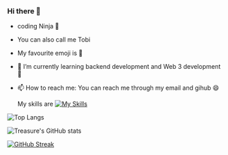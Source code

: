 ### Hi there 👋
-  coding Ninja 🥷
-  You can also call me Tobi
-  My favourite emoji is 🚀
- 🌱 I’m currently learning backend development and Web 3 development 🚀
- 📫 How to reach me: You can reach me through my email and gihub 😄

  My skills are
[![My Skills](https://skillicons.dev/icons?i=html,css,js,tailwind,astro,git,github)](https://skillicons.dev)


  
![Top Langs](https://github-readme-stats.vercel.app/api/top-langs/?username=Oluwatobiiiiii&layout=compact)


![Treasure's GitHub stats](https://github-readme-stats.vercel.app/api?username=Oluwatobiiiiii&show_icons=true&theme=radical)

[![GitHub Streak](https://streak-stats.demolab.com/?user=Oluwatobiiiiii&theme=dark)](https://git.io/streak-stats)

